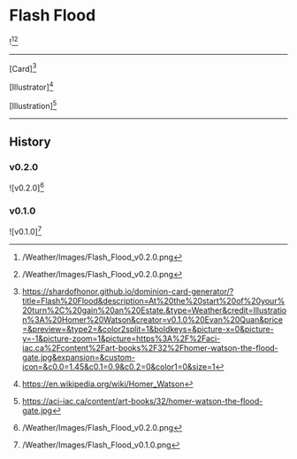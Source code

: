 # Flash Flood

![^v0.2.0][^v0.2.0]

---

[Card][^Card]

[Illustrator][^Illustrator]

[Illustration][^Illustration]

---

## History

### v0.2.0

![v0.2.0][^v0.2.0]

### v0.1.0

![v0.1.0][^v0.1.0]

[^v0.2.0]: /Weather/Images/Flash_Flood_v0.2.0.png
[^v0.1.0]: /Weather/Images/Flash_Flood_v0.1.0.png
[^Card]: https://shardofhonor.github.io/dominion-card-generator/?title=Flash%20Flood&description=At%20the%20start%20of%20your%20turn%2C%20gain%20an%20Estate.&type=Weather&credit=Illustration%3A%20Homer%20Watson&creator=v0.1.0%20Evan%20Quan&price=&preview=&type2=&color2split=1&boldkeys=&picture-x=0&picture-y=-1&picture-zoom=1&picture=https%3A%2F%2Faci-iac.ca%2Fcontent%2Fart-books%2F32%2Fhomer-watson-the-flood-gate.jpg&expansion=&custom-icon=&c0.0=1.45&c0.1=0.9&c0.2=0&color1=0&size=1
[^Illustrator]: https://en.wikipedia.org/wiki/Homer_Watson
[^Illustration]: https://aci-iac.ca/content/art-books/32/homer-watson-the-flood-gate.jpg
